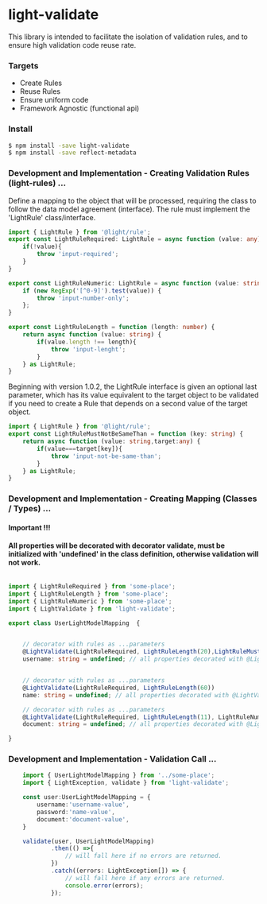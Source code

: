 # light-validate


This library is intended to facilitate the isolation of validation rules, and to ensure high validation code reuse rate.

### Targets
  - Create Rules
  - Reuse Rules
  - Ensure uniform code
  - Framework Agnostic (functional api)

### Install

```sh
$ npm install -save light-validate
$ npm install -save reflect-metadata
```

### Development and Implementation - Creating Validation Rules (light-rules) ...
Define a mapping to the object that will be processed, requiring the class to follow the data model agreement (interface).
The rule must implement the 'LightRule' class/interface.
```typescript
import { LightRule } from '@light/rule';
export const LightRuleRequired: LightRule = async function (value: any) {
    if(!value){
        throw 'input-required';
    }
}

export const LightRuleNumeric: LightRule = async function (value: string) {
    if (new RegExp('[^0-9]').test(value)) {
        throw 'input-number-only';
    };
}

export const LightRuleLength = function (length: number) {
    return async function (value: string) {
        if(value.length !== length){
            throw 'input-lenght';
        }
    } as LightRule;
}
```

Beginning with version 1.0.2, the LightRule interface is given an optional last parameter, which has its value equivalent to the target object to be validated if you need to create a Rule that depends on a second value of the target object.
```typescript
import { LightRule } from '@light/rule';
export const LightRuleMustNotBeSameThan = function (key: string) {
    return async function (value: string,target:any) {
        if(value===target[key]){
            throw 'input-not-be-same-than';
        }
    } as LightRule;
}
```

### Development and Implementation - Creating Mapping (Classes / Types) ...

#### Important !!!
#### All properties will be decorated with decorator validate, must be initialized with 'undefined' in the class definition, otherwise validation will not work.

```typescript

import { LightRuleRequired } from 'some-place';
import { LightRuleLength } from 'some-place';
import { LightRuleNumeric } from 'some-place';
import { LightValidate } from 'light-validate';

export class UserLightModelMapping  {


    // decorator with rules as ...parameters
    @LightValidate(LightRuleRequired, LightRuleLength(20),LightRuleMustNotBeSameThan('name'))
    username: string = undefined; // all properties decorated with @LightValidate must be initialized with undefined on mapping class, otherwise, validation will not work with the property


    // decorator with rules as ...parameters
    @LightValidate(LightRuleRequired, LightRuleLength(60))  
    name: string = undefined; // all properties decorated with @LightValidate must be initialized with undefined on mapping class, otherwise, validation will not work with the property

    // decorator with rules as ...parameters
    @LightValidate(LightRuleRequired, LightRuleLength(11), LightRuleNumeric)
    document: string = undefined; // all properties decorated with @LightValidate must be initialized with 'undefined' on mapping class, otherwise, validation will not work with the property

}
```

### Development and Implementation - Validation Call ...
```typescript
    import { UserLightModelMapping } from '../some-place';
    import { LightException, validate } from 'light-validate';

    const user:UserLightModelMapping = {
        username:'username-value',  
        password:'name-value', 
        document:'document-value',
    }

    validate(user, UserLightModelMapping)
            .then(() =>{
                // will fall here if no errors are returned.
            })
            .catch((errors: LightException[]) => {
                // will fall here if any errors are returned.
                console.error(errors);
            });
```
